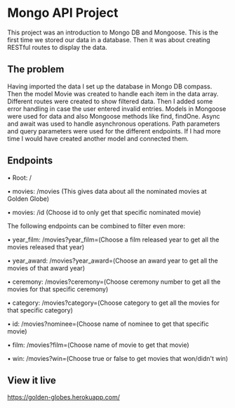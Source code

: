# Mongo API Project

This project was an introduction to Mongo DB and Mongoose. This is the first time we stored our data in a database. Then it was about creating RESTful routes to display the data.

## The problem

Having imported the data I set up the database in Mongo DB compass. Then the model Movie was created to handle each item in the data array. Different routes were created to show filtered data. Then I added some error handling in case the user entered invalid entries. Models in Mongoose were used for data and also Mongoose methods like find, findOne. Async and await was used to handle asynchronous operations. Path parameters and query parameters were used for the different endpoints. If I had more time I would have created another model and connected them.

## Endpoints

• Root: /

• movies: /movies (This gives data about all the nominated movies at Golden Globe)

• movies: /id (Choose id to only get that specific nominated movie)

The following endpoints can be combined to filter even more:

• year_film: /movies?year_film=(Choose a film released year to get all the movies released that year)

• year_award: /movies?year_award=(Choose an award year to get all the movies of that award year)

• ceremony: /movies?ceremony=(Choose ceremony number to get all the movies for that specific ceremony)

• category: /movies?category=(Choose category to get all the movies for that specific category)

• id: /movies?nominee=(Choose name of nominee to get that specific movie)

• film: /movies?film=(Choose name of movie to get that movie)

• win: /movies?win=(Choose true or false to get movies that won/didn't win)


## View it live

https://golden-globes.herokuapp.com/